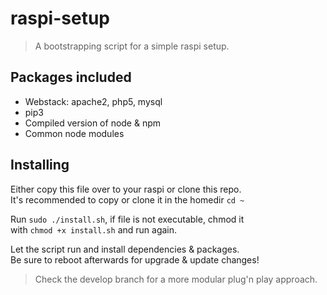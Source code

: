 # raspi-setup
> A bootstrapping script for a simple raspi setup.

## Packages included
* Webstack: apache2, php5, mysql
* pip3
* Compiled version of node & npm
* Common node modules

## Installing
Either copy this file over to your raspi or clone this repo.  
It's recommended to copy or clone it in the homedir `cd ~`  

Run `sudo ./install.sh`, if file is not executable, chmod it  
with `chmod +x install.sh` and run again.

Let the script run and install dependencies & packages.  
Be sure to reboot afterwards for upgrade & update changes!

> Check the develop branch for a more modular plug'n play approach.
